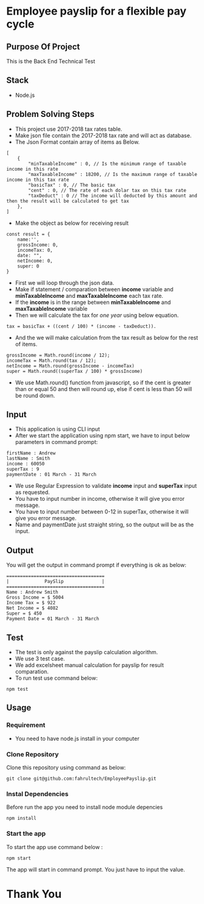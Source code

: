 # Employee payslip for a flexible pay cycle
## Purpose Of Project
This is the Back End Technical Test
## Stack
- Node.js
## Problem Solving Steps
- This project use 2017-2018 tax rates table.
- Make json file contain the 2017-2018 tax rate and will act as database.
- The Json Format contain array of items as Below.
```
[
    {
        "minTaxableIncome" : 0, // Is the minimum range of taxable income in this rate
        "maxTaxableIncome" : 18200, // Is the maximum range of taxable income in this tax rate
        "basicTax" : 0, // The basic tax 
        "cent" : 0, // The rate of each dolar tax on this tax rate
        "taxDeduct" : 0 // The income will deducted by this amount and then the result will be calculated to get tax
    },
]
```
- Make the object as below for receiving result
```
const result = {
    name:'',
    grossIncome: 0,
    incomeTax: 0,
    date: "",
    netIncome: 0,
    super: 0
}
```

- First we will loop through the json data.
- Make if statement / comparation between **income** variable and **minTaxableIncome** and **maxTaxableIncome** each tax rate.
- If the **income** is in the range between **minTaxableIncome** and **maxTaxableIncome** variable
- Then we will calculate the tax for *one year* using below equation.
```
tax = basicTax + ((cent / 100) * (income - taxDeduct)).
```
- And the we will make calculation from the tax result as below for the rest of items.
```
grossIncome = Math.round(income / 12);
incomeTax = Math.round(tax / 12);
netIncome = Math.round(grossIncome - incomeTax)
super = Math.round((superTax / 100) * grossIncome)
```
- We use Math.round() function from javascript, so if the cent is greater than or equal 50 and then will round up, else if cent is less than 50 will be round down.

## Input
- This application is using CLI input
- After we start the application using npm start, we have to input below parameters in command prompt:
```
firstName : Andrew
lastName : Smith
income : 60050
superTax : 9
paymentDate : 01 March - 31 March
```
- We use Regular Expression to validate **income** input and **superTax** input as requested.
- You have to input number in income, otherwise it will give you error message.
- You have to input number between 0-12 in superTax, otherwise it will give you error message.
- Name and paymentDate just straight string, so the output will be as the input.

## Output
You will get the output in command prompt if everything is ok as below:
```
====================================
|             PaySlip              |
====================================
Name : Andrew Smith
Gross Income = $ 5004
Income Tax = $ 922
Net Income = $ 4082
Super = $ 450
Payment Date = 01 March - 31 March
```

## Test
- The test is only against the payslip calculation algorithm.
- We use 3 test case.
- We add excelsheet manual calculation for payslip for result comparation.
- To run test use command below:
```
npm test
```
## Usage
### Requirement
- You need to have node.js install in your computer
### Clone Repository
Clone this repository using command as below:
```
git clone git@github.com:fahrultech/EmployeePayslip.git
```
### Instal Dependencies
Before run the app you need to install node module depencies
```
npm install
```
### Start the app
To start the app use command below :
```
npm start
```

The app will start in command prompt. You just have to input the value.

# Thank You